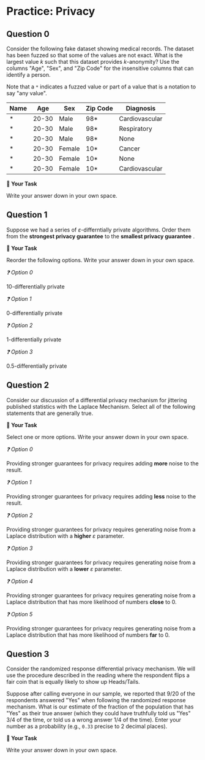 # <i class="far fa-edit"></i> Practice: Privacy



## Question 0

Consider the following fake dataset showing medical records. The dataset has been fuzzed so that some of the values are not exact. What is the largest value $k$ such that this dataset provides $k$-anonymity? Use the columns "Age", "Sex", and "Zip Code" for the insensitive columns that can identify a person.

Note that a `*` indicates a fuzzed value or part of a value that is a notation to say "any value".


|Name| Age | Sex  |Zip Code|  Diagnosis   |
|----|-----|------|--------|--------------|
|*   |20-30|Male  |98*     |Cardiovascular|
|*   |20-30|Male  |98*     |Respiratory   |
|*   |20-30|Male  |98*     |None          |
|*   |20-30|Female|10*     |Cancer        |
|*   |20-30|Female|10*     |None          |
|*   |20-30|Female|10*     |Cardiovascular|



**📝 Your Task**

Write your answer down in your own space.

## Question 1

Suppose we had a series of $\varepsilon$-differntially private algorithms. Order them from the **strongest privacy guarantee** to the **smallest privacy guarantee** .



**📝 Your Task**

Reorder the following options. Write your answer down in your own space.

*❓ Option 0*

10-differentially private

*❓ Option 1*

0-differentially private

*❓ Option 2*

1-differentially private

*❓ Option 3*

0.5-differentially private

## Question 2

Consider our discussion of a differential privacy mechanism for jittering published statistics with the Laplace Mechanism. Select all of the following statements that are generally true.



**📝 Your Task**

Select one or more options. Write your answer down in your own space.

*❓ Option 0*

Providing stronger guarantees for privacy requires adding **more** noise to the result.





*❓ Option 1*

Providing stronger guarantees for privacy requires adding **less** noise to the result.





*❓ Option 2*

Providing stronger guarantees for privacy requires generating noise from a Laplace distribution with a **higher** $\varepsilon$ parameter.





*❓ Option 3*

Providing stronger guarantees for privacy requires generating noise from a Laplace distribution with a **lower** $\varepsilon$ parameter.



*❓ Option 4*

Providing stronger guarantees for privacy requires generating noise from a Laplace distribution that has more likelihood of numbers **close** to 0.



*❓ Option 5*

Providing stronger guarantees for privacy requires generating noise from a Laplace distribution that has more likelihood of numbers **far** to 0.



## Question 3

Consider the randomized response differential privacy mechanism. We will use the procedure described in the reading where the respondent flips a fair coin that is equally likely to show up Heads/Tails.

Suppose after calling everyone in our sample, we reported that 9/20 of the respondents answered "Yes" when following the randomized response mechanism. What is our estimate of the fraction of the population that has "Yes" as their true answer (which they could have truthfully told us "Yes" 3/4 of the time, or told us a wrong answer 1/4 of the time). Enter your number as a probability (e.g., `0.33` precise to 2 decimal places).





**📝 Your Task**

Write your answer down in your own space.

